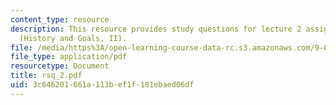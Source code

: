 ```yaml
---
content_type: resource
description: This resource provides study questions for lecture 2 assigned readings
  (History and Goals, II).
file: /media/https%3A/open-learning-course-data-rc.s3.amazonaws.com/9-01-neuroscience-and-behavior-fall-2003/3c646201661a113bef1f181ebaed06df_rsq_2.pdf
file_type: application/pdf
resourcetype: Document
title: rsq_2.pdf
uid: 3c646201-661a-113b-ef1f-181ebaed06df
---
```

